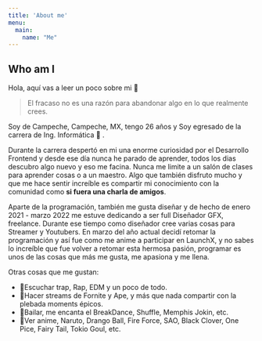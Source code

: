 ```yaml
---
title: 'About me'
menu:
  main:
    name: "Me"
---
```


## Who am I

Hola, aquí vas a leer un poco sobre mi 🤩

> El fracaso no es una razón para abandonar
> algo en lo que realmente crees.

Soy de Campeche, Campeche, MX, tengo 26 años y Soy egresado de la carrera de Ing. Informática 🎉 . 

Durante la carrera despertó en mi una enorme curiosidad por el Desarrollo Frontend y desde ese día nunca he parado de aprender, todos los dias descubro algo nuevo y eso me facina. Nunca me limite a un salón de clases para aprender cosas o a un maestro. Algo que también disfruto mucho y que me hace sentir increíble es compartir mi conocimiento con la comunidad como **si fuera una charla de amigos**.

Aparte de la programación, también me gusta diseñar y de hecho de enero 2021 - marzo 2022 me estuve dedicando a ser full Diseñador GFX, freelance. Durante ese tiempo como diseñador cree varias cosas para Streamer y Youtubers. En marzo del año actual decidí retomar la programación y así fue como me anime a participar en LaunchX, y no sabes lo increíble que fue volver a retomar esta hermosa pasión, programar es unos de las cosas que más me gusta, me apasiona y me llena.

Otras cosas que me gustan:
- 🍩Escuchar trap, Rap, EDM y un poco de todo.
- 🍳Hacer streams de Fornite y Ape, y más que nada compartir con la plebada moments épicos.
- 🍕Bailar, me encanta el BreakDance, Shuffle, Memphis Jokin, etc.
- 🍔Ver anime, Naruto, Drango Ball, Fire Force, SAO, Black Clover, One Pice, Fairy Tail, Tokio Goul, etc.
